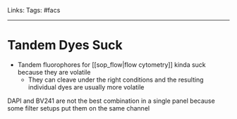Links:
Tags: #facs

---

# Tandem Dyes Suck
- Tandem fluorophores for [[sop_flow|flow cytometry]] kinda suck because they are volatile
	- They can cleave under the right conditions and the resulting individual dyes are usually more volatile

DAPI and BV241 are not the best combination in a single panel because some filter setups put them on the same channel